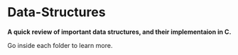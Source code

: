 # Data-Structures
**A quick review of important data structures, and their implementaion in C.**


Go inside each folder to learn more.

